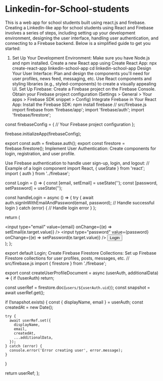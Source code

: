 # Linkedin-for-School-students
This is a web app for school students built using react.js and firebase.
Creating a LinkedIn-like app for school students using React and Firebase involves a series of steps, including setting up your development environment, designing the user interface, handling user authentication, and connecting to a Firebase backend. Below is a simplified guide to get you started:
1. Set Up Your Development Environment:
Make sure you have Node.js and npm installed.
Create a new React app using Create React App:
npx create-react-app linkedin-school-app
cd linkedin-school-app
Design Your User Interface:
Plan and design the components you'll need for user profiles, news feed, messaging, etc.
Use React components and styling libraries (e.g., styled-components) to create a visually appealing UI.
Set Up Firebase:
Create a Firebase project on the Firebase Console.
Obtain your Firebase project configuration (Settings > General > Your apps > Firebase SDK snippet > Config)
Integrate Firebase in Your React App:
Install the Firebase SDK:
npm install firebase
// src/firebase.js
import firebase from 'firebase/app';
import 'firebase/auth';
import 'firebase/firestore';

const firebaseConfig = {
  // Your Firebase project configuration
};

firebase.initializeApp(firebaseConfig);

export const auth = firebase.auth();
export const firestore = firebase.firestore();
Implement User Authentication:
Create components for login, registration, and user profile.

Use Firebase authentication to handle user sign-up, login, and logout:
// Example of a login component
import React, { useState } from 'react';
import { auth } from '../firebase';

const Login = () => {
  const [email, setEmail] = useState('');
  const [password, setPassword] = useState('');

  const handleLogin = async () => {
    try {
      await auth.signInWithEmailAndPassword(email, password);
      // Handle successful login
    } catch (error) {
      // Handle login error
    }
  };

  return (
    <div>
      <input type="email" value={email} onChange={(e) => setEmail(e.target.value)} />
      <input type="password" value={password} onChange={(e) => setPassword(e.target.value)} />
      <button onClick={handleLogin}>Login</button>
    </div>
  );
};

export default Login;
Create Firebase Firestore Collections:
Set up Firebase Firestore collections for user profiles, posts, messages, etc.
// src/firebase.js
import { firestore } from './firebase';

export const createUserProfileDocument = async (userAuth, additionalData) => {
  if (!userAuth) return;

  const userRef = firestore.doc(`users/${userAuth.uid}`);
  const snapshot = await userRef.get();

  if (!snapshot.exists) {
    const { displayName, email } = userAuth;
    const createdAt = new Date();

    try {
      await userRef.set({
        displayName,
        email,
        createdAt,
        ...additionalData,
      });
    } catch (error) {
      console.error('Error creating user', error.message);
    }
  }

  return userRef;
};

